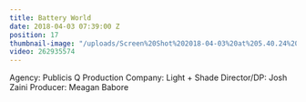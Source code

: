 ```yaml
---
title: Battery World
date: 2018-04-03 07:39:00 Z
position: 17
thumbnail-image: "/uploads/Screen%20Shot%202018-04-03%20at%205.40.24%20pm.png"
video: 262935574
---
```


Agency: Publicis Q
Production Company: Light + Shade
Director/DP: Josh Zaini
Producer: Meagan Babore